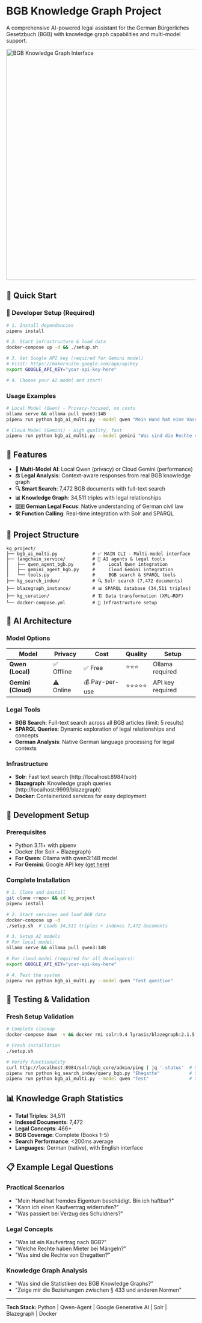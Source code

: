 # BGB Knowledge Graph Project

A comprehensive AI-powered legal assistant for the German Bürgerliches Gesetzbuch (BGB) with knowledge graph capabilities and multi-model support.

<img width="1840" height="614" alt="BGB Knowledge Graph Interface" src="https://github.com/user-attachments/assets/f5d7a692-f24e-47b1-8334-396b1e686e10" />

## 🚀 Quick Start

### 🔑 Developer Setup (Required)

```bash
# 1. Install dependencies
pipenv install

# 2. Start infrastructure & load data
docker-compose up -d && ./setup.sh

# 3. Get Google API key (required for Gemini model)
# Visit: https://makersuite.google.com/app/apikey
export GOOGLE_API_KEY="your-api-key-here"

# 4. Choose your AI model and start!
```

### Usage Examples

```bash
# Local Model (Qwen) - Privacy-focused, no costs
ollama serve && ollama pull qwen3:14B
pipenv run python bgb_ai_multi.py --model qwen "Mein Hund hat eine Vase zerbrochen. Muss ich zahlen?"

# Cloud Model (Gemini) - High quality, fast
pipenv run python bgb_ai_multi.py --model gemini "Was sind die Rechte von Ehegatten?"
```

## 🎯 Features

- **🤖 Multi-Model AI**: Local Qwen (privacy) or Cloud Gemini (performance)
- **⚖️ Legal Analysis**: Context-aware responses from real BGB knowledge graph
- **🔍 Smart Search**: 7,472 BGB documents with full-text search
- **📊 Knowledge Graph**: 34,511 triples with legal relationships
- **🇩🇪 German Legal Focus**: Native understanding of German civil law
- **🛠️ Function Calling**: Real-time integration with Solr and SPARQL

## 📁 Project Structure

```
kg_project/
├── bgb_ai_multi.py             # ✅ MAIN CLI - Multi-model interface
├── langchain_service/          # 🤖 AI agents & legal tools
│   ├── qwen_agent_bgb.py       #     Local Qwen integration  
│   ├── gemini_agent_bgb.py     #     Cloud Gemini integration
│   └── tools.py                #     BGB search & SPARQL tools
├── kg_search_index/            # 🔍 Solr search (7,472 documents)
├── blazegraph_instance/        # 📊 SPARQL database (34,511 triples)
├── kg_curation/                # 🏗️ Data transformation (XML→RDF)
└── docker-compose.yml          # 🐳 Infrastructure setup
```

## 🧠 AI Architecture

### Model Options

| Model | Privacy | Cost | Quality | Setup |
|-------|---------|------|---------|-------|
| **Qwen (Local)** | ✅ Offline | ✅ Free | ⭐⭐⭐ | Ollama required |
| **Gemini (Cloud)** | ⚠️ Online | 💰 Pay-per-use | ⭐⭐⭐⭐⭐ | API key required |

### Legal Tools
- **BGB Search**: Full-text search across all BGB articles (limit: 5 results)
- **SPARQL Queries**: Dynamic exploration of legal relationships and concepts
- **German Analysis**: Native German language processing for legal contexts

### Infrastructure
- **Solr**: Fast text search (http://localhost:8984/solr)
- **Blazegraph**: Knowledge graph queries (http://localhost:9999/blazegraph)
- **Docker**: Containerized services for easy deployment

## 🔧 Development Setup

### Prerequisites
- Python 3.11+ with pipenv
- Docker (for Solr + Blazegraph)
- **For Qwen**: Ollama with qwen3:14B model
- **For Gemini**: Google API key ([get here](https://makersuite.google.com/app/apikey))

### Complete Installation
```bash
# 1. Clone and install
git clone <repo> && cd kg_project
pipenv install

# 2. Start services and load BGB data
docker-compose up -d
./setup.sh  # Loads 34,511 triples + indexes 7,472 documents

# 3. Setup AI models
# For local model:
ollama serve && ollama pull qwen3:14B

# For cloud model (required for all developers):
export GOOGLE_API_KEY="your-api-key-here"

# 4. Test the system
pipenv run python bgb_ai_multi.py --model qwen "Test question"
```

## 🧪 Testing & Validation

### Fresh Setup Validation
```bash
# Complete cleanup
docker-compose down -v && docker rmi solr:9.4 lyrasis/blazegraph:2.1.5

# Fresh installation
./setup.sh

# Verify functionality
curl http://localhost:8984/solr/bgb_core/admin/ping | jq '.status'  # Should return "OK"
pipenv run python kg_search_index/query_bgb.py "Ehegatte"           # Should find 348 results
pipenv run python bgb_ai_multi.py --model qwen "Test"               # Should get AI response
```

## 📊 Knowledge Graph Statistics

- **Total Triples**: 34,511
- **Indexed Documents**: 7,472
- **Legal Concepts**: 466+
- **BGB Coverage**: Complete (Books 1-5)
- **Search Performance**: <200ms average
- **Languages**: German (native), with English interface

## 📋 Example Legal Questions

### Practical Scenarios
- "Mein Hund hat fremdes Eigentum beschädigt. Bin ich haftbar?"
- "Kann ich einen Kaufvertrag widerrufen?"
- "Was passiert bei Verzug des Schuldners?"

### Legal Concepts
- "Was ist ein Kaufvertrag nach BGB?"
- "Welche Rechte haben Mieter bei Mängeln?"
- "Was sind die Rechte von Ehegatten?"

### Knowledge Graph Analysis
- "Was sind die Statistiken des BGB Knowledge Graphs?"
- "Zeige mir die Beziehungen zwischen § 433 und anderen Normen"

---

**Tech Stack:** Python | Qwen-Agent | Google Generative AI | Solr | Blazegraph | Docker
